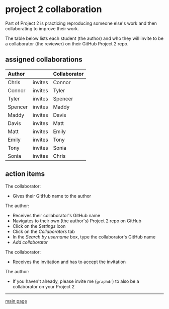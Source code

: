
project 2 collaboration
=======================

Part of Project 2 is practicing reproducing someone else's work and then collaborating to improve their work.

The table below lists each student (the author) and who they will invite to be a collaborator (the reviewer) on their GitHub Project 2 repo.

assigned collaborations
-----------------------

| Author  |         | Collaborator |
|:--------|---------|:-------------|
| Chris   | invites | Connor       |
| Connor  | invites | Tyler        |
| Tyler   | invites | Spencer      |
| Spencer | invites | Maddy        |
| Maddy   | invites | Davis        |
| Davis   | invites | Matt         |
| Matt    | invites | Emily        |
| Emily   | invites | Tony         |
| Tony    | invites | Sonia        |
| Sonia   | invites | Chris        |

action items
------------

The collaborator:

-   Gives their GitHub name to the author

The author:

-   Receives their collaborator's GitHub name
-   Navigates to their own (the author's) Project 2 repo on GitHub
-   Click on the *Settings* icon
-   Click on the *Collaborators* tab
-   In the *Search by username* box, type the collaborator's GitHub name
-   *Add collaborator*

The collaborator:

-   Receives the invitation and has to accept the invitation

The author:

-   If you haven't already, please invite me (`graphdr`) to also be a collaborator on your Project 2

------------------------------------------------------------------------

[main page](../README.md)
